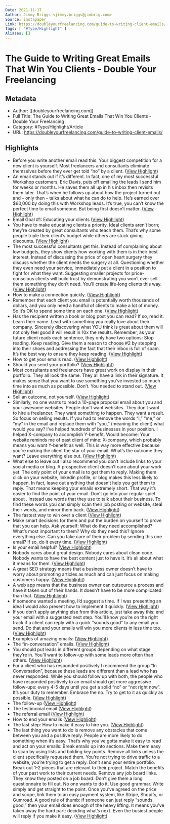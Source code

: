 ```yaml
---
Date: 2021-11-17
Author: Jimmy Briggs <jimmy.briggs@jimbrig.com>
Source: instapaper
Link: https://doubleyourfreelancing.com/guide-to-writing-client-emails/
Tags: [ "#Type/Highlight" ]
Aliases: []
---
```

# The Guide to Writing Great Emails That Win You Clients - Double Your Freelancing

## Metadata
- Author: [[doubleyourfreelancing.com]]
- Full Title: The Guide to Writing Great Emails That Win You Clients - Double Your Freelancing
- Category: #Type/Highlight/Article
- URL: https://doubleyourfreelancing.com/guide-to-writing-client-emails/

## Highlights
- Before you write another email read this.
  Your biggest competition for a new client is yourself. Most freelancers and consultants eliminate themselves before they ever get told “no” by a client. ([View Highlight](https://instapaper.com/read/1364271969/14671609))
- An email stands out if it’s different. In fact, one of my most successful Workshop customers, Eric Davis, puts off emailing the leads I send him for weeks or months. He saves them all up in his inbox then revisits them later.
  That’s when he follows up about how the project turned out and – only then – talks about what he can do to help. He’s earned over $60,000 by doing this with Workshop leads.
  It’s true, you can’t know the perfect time to email someone. But being first doesn’t matter. ([View Highlight](https://instapaper.com/read/1364271969/14671614))
- Email Goal #1: Educating your clients ([View Highlight](https://instapaper.com/read/1364271969/14671616))
- You have to make educating clients a priority. Ideal clients aren’t born; they’re created by great consultants who teach them. That’s why some people triple their client’s budget while others are stuck giving discounts. ([View Highlight](https://instapaper.com/read/1364271969/14671619))
- The most successful consultants get this. Instead of complaining about low budgets, they show clients how working with them is in their best interest.
  Instead of discussing the price of open heart surgery they discuss whether the client needs the surgery at all. Questioning whether they even need your service, immediately put a client in a position to fight for what they want.
  Suggesting smaller projects for price-conscious clients will build trust by demonstrating you won’t ever sell them something they don’t need. You’ll create life-long clients this way. ([View Highlight](https://instapaper.com/read/1364271969/14671621))
- How to make a connection quickly. ([View Highlight](https://instapaper.com/read/1364271969/14671622))
- Remember that each client you email is potentially worth thousands of dollars, and you only need a handful of clients to make a lot of money. So it’s OK to spend some time on each one. ([View Highlight](https://instapaper.com/read/1364271969/14671625))
- Has the recipient written a book or blog post you can read? If so, read it. Learn their name. Lead with something you really love about their company. Sincerely discovering what YOU think is great about them will not only feel good it will result in 10x the results. Remember, as your future client reads each sentence, they only have two options:
  Stop reading.
  Keep reading.
  Give them a reason to choose #2 by stepping into their shoes and addressing the fact that their inbox is full of spam. It’s the best way to ensure they keep reading. ([View Highlight](https://instapaper.com/read/1364271969/14671627))
- How to get your emails read. ([View Highlight](https://instapaper.com/read/1364271969/14671628))
- Should you send your portfolio? ([View Highlight](https://instapaper.com/read/1364271969/14671632))
- Most consultants and freelancers have great work on display in their portfolio. They all look the same. They all have a link in their signature. It makes sense that you want to use something you’ve invested so much time into as much as possible. Don’t. You needed to stand out. ([View Highlight](https://instapaper.com/read/1364271969/14671636))
- Sell an outcome, not yourself. ([View Highlight](https://instapaper.com/read/1364271969/14671638))
- Similarly, no one wants to read a 10-page proposal email about you and your awesome websites. People don’t want websites. They don’t want to hire a freelancer. They want something to happen. They want a result.
  So focus on selling results.
  If you had to remove the words “I,” “me,” or “my” in the email and replace them with “you,” (meaning the client) what would you say?
  I’ve helped hundreds of businesses in your position. I helped X-company to accomplish Y-benefit.
  Would become:
  Your website reminds me of past client of mine: X-company, which probably means you want Y-benefit as well.
  This is way more effective because you’re making the client the star of your email. What’s the outcome they want? Leave everything else out. ([View Highlight](https://instapaper.com/read/1364271969/14671641))
- What else to leave out
  I also recommend you don’t include links to your social media or blog. A prospective client doesn’t care about your work yet.
  The only point of your email is to get them to reply. Making them click on your website, linkedin profile, or blog makes this less likely to happen.
  In fact, leave out anything that doesn’t help you get them to reply. That means keeping your emails extremely short. That way it’s easier to find the point of your email.
  Don’t go into your regular spiel about <insert boring specialty>. Instead use words that they use to talk about their business. To find these words you can simply scan their job posting or website, steal their words, and mirror them back. ([View Highlight](https://instapaper.com/read/1364271969/14671644))
- The fastest way to win over a client ([View Highlight](https://instapaper.com/read/1364271969/14671645))
- Make smart decisions for them and put the burden on yourself to prove that you can help. Ask yourself:
  What do they need accomplished?
  What’s most important to them?
  Why do they need this?
  Ignore everything else. Can you take care of their problem by sending this one email? If so, do it every time. ([View Highlight](https://instapaper.com/read/1364271969/14671647))
- Is your email helpful? ([View Highlight](https://instapaper.com/read/1364271969/14671650))
- Nobody cares about great design. Nobody cares about clean code. Nobody wants to have the best content just to have it. It’s all about what it means for them. ([View Highlight](https://instapaper.com/read/1364271969/14671651))
- A great SEO strategy means that a business owner doesn’t have to worry about promoting articles as much and can just focus on making customers happy. ([View Highlight](https://instapaper.com/read/1364271969/14671653))
- A web app means that the business owner can outsource a process and have it taken out of their hands. It doesn’t have to be more complicated than that. ([View Highlight](https://instapaper.com/read/1364271969/14671654))
- If someone wanted a meeting, I’d suggest a time. If I was presenting an idea I would also present how to implement it quickly. ([View Highlight](https://instapaper.com/read/1364271969/14671658))
- If you don’t apply anything else from this article, just take away this: end your email with a suggested next step. You’ll know you’re on the right track if a client can reply with a quick “sounds good” to any email you send.
  Do that and your emails will win you more clients in less time too. ([View Highlight](https://instapaper.com/read/1364271969/14671661))
- Examples of amazing emails: ([View Highlight](https://instapaper.com/read/1364271969/14671662))
- The “in-conversation” emails. ([View Highlight](https://instapaper.com/read/1364271969/14671663))
- You should put leads in different groups depending on what stage they’re in. You’ll want to follow-up with some leads more often than others. ([View Highlight](https://instapaper.com/read/1364271969/14671665))
- For a client who has responded positively I recommend the group “In Conversation”, because these leads are different than a lead who has never responded. While you should follow up with both, the people who have responded positively to an email should get more aggressive follow-ups: every 4-5 days until you get a solid “no” or “not right now”. It’s your duty to remember. Embrace the no. Try to get to it as quickly as possible. ([View Highlight](https://instapaper.com/read/1364271969/14671667))
- The follow-up ([View Highlight](https://instapaper.com/read/1364271969/14671668))
- The testimonial email ([View Highlight](https://instapaper.com/read/1364271969/14671670))
- The referral email ([View Highlight](https://instapaper.com/read/1364271969/14671671))
- How to end your emails ([View Highlight](https://instapaper.com/read/1364271969/14671672))
- The last step: How to make it easy to hire you. ([View Highlight](https://instapaper.com/read/1364271969/14671673))
- The last thing you want to do is remove any obstacles that come between you and a positive reply. People are more likely to do something when it’s easy. That’s why you’ve gotta make it easy to read and act on your emails:
  Break emails up into sections.
  Make them easy to scan by using lists and bolding key points.
  Remove all links unless the client specifically requested them. You’re not trying to drive traffic to a website, you’re trying to get a reply.
  Don’t send your entire portfolio. Break out 1-2 pieces that are relevant to their project.
  Match the benefits of your past work to their current needs.
  Remove any job board links. They know they posted on a job board.
  Don’t give them a long questionnaire to fill out. No one wants to do it.
  Use good grammar. Write simply and get straight to the point.
  Once you’ve agreed on the price and scope, link them to an easy payment system, like Stripe, Shopify, or Gumroad.
  A good rule of thumb: if someone can just reply “sounds good,” then your email does enough of the heavy lifting.
  It means you’ve taken away the hard part: deciding what’s next. Even the busiest people will reply if you make it easy. ([View Highlight](https://instapaper.com/read/1364271969/14671676))
